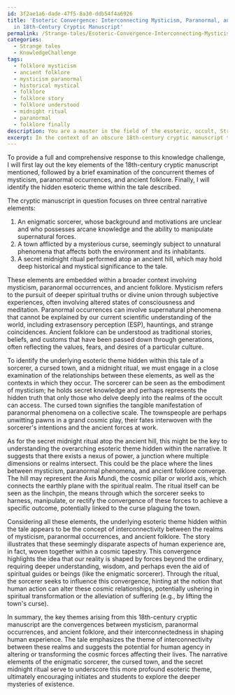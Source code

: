 ```yaml
---
id: 3f2ae1a6-dade-47f5-8a30-ddb54f4a6926
title: 'Esoteric Convergence: Interconnecting Mysticism, Paranormal, and Folklore
  in 18th-Century Cryptic Manuscript'
permalink: /Strange-tales/Esoteric-Convergence-Interconnecting-Mysticism-Paranormal-and-Folklore-in-18th-Century-Cryptic-Manus/
categories:
  - Strange tales
  - KnowledgeChallenge
tags:
  - folklore mysticism
  - ancient folklore
  - mysticism paranormal
  - historical mystical
  - folklore
  - folklore story
  - folklore understood
  - midnight ritual
  - paranormal
  - folklore finally
description: You are a master in the field of the esoteric, occult, Strange tales and Education. You are a writer of tests, challenges, books and deep knowledge on Strange tales for initiates and students to gain deep insights and understanding from. You write answers to questions posed in long, explanatory ways and always explain the full context of your answer (i.e., related concepts, formulas, examples, or history), as well as the step-by-step thinking process you take to answer the challenges. Be rigorous and thorough, and summarize the key themes, ideas, and conclusions at the end.
excerpt: In the context of an obscure 18th-century cryptic manuscript that hints at the convergence of mysticism, paranormal occurrences, and ancient folklore, identify the underlying esoteric theme hidden within the tale of an enigmatic sorcerer, a town cursed by a mysterious force, and a secret midnight ritual performed atop an ancient hill.
---
```

To provide a full and comprehensive response to this knowledge challenge, I will first lay out the key elements of the 18th-century cryptic manuscript mentioned, followed by a brief examination of the concurrent themes of mysticism, paranormal occurrences, and ancient folklore. Finally, I will identify the hidden esoteric theme within the tale described.

The cryptic manuscript in question focuses on three central narrative elements:
1. An enigmatic sorcerer, whose background and motivations are unclear and who possesses arcane knowledge and the ability to manipulate supernatural forces.
2. A town afflicted by a mysterious curse, seemingly subject to unnatural phenomena that affects both the environment and its inhabitants.
3. A secret midnight ritual performed atop an ancient hill, which may hold deep historical and mystical significance to the tale.

These elements are embedded within a broader context involving mysticism, paranormal occurrences, and ancient folklore. Mysticism refers to the pursuit of deeper spiritual truths or divine union through subjective experiences, often involving altered states of consciousness and meditation. Paranormal occurrences can involve supernatural phenomena that cannot be explained by our current scientific understanding of the world, including extrasensory perception (ESP), hauntings, and strange coincidences. Ancient folklore can be understood as traditional stories, beliefs, and customs that have been passed down through generations, often reflecting the values, fears, and desires of a particular culture.

To identify the underlying esoteric theme hidden within this tale of a sorcerer, a cursed town, and a midnight ritual, we must engage in a close examination of the relationships between these elements, as well as the contexts in which they occur. The sorcerer can be seen as the embodiment of mysticism; he holds secret knowledge and perhaps represents the hidden truth that only those who delve deeply into the realms of the occult can access. The cursed town signifies the tangible manifestation of paranormal phenomena on a collective scale. The townspeople are perhaps unwitting pawns in a grand cosmic play, their fates interwoven with the sorcerer's intentions and the ancient forces at work.

As for the secret midnight ritual atop the ancient hill, this might be the key to understanding the overarching esoteric theme hidden within the narrative. It suggests that there exists a nexus of power, a junction where multiple dimensions or realms intersect. This could be the place where the lines between mysticism, paranormal phenomena, and ancient folklore converge. The hill may represent the Axis Mundi, the cosmic pillar or world axis, which connects the earthly plane with the spiritual realm. The ritual itself can be seen as the linchpin, the means through which the sorcerer seeks to harness, manipulate, or rectify the convergence of these forces to achieve a specific outcome, potentially linked to the curse plaguing the town.

Considering all these elements, the underlying esoteric theme hidden within the tale appears to be the concept of interconnectivity between the realms of mysticism, paranormal occurrences, and ancient folklore. The story illustrates that these seemingly disparate aspects of human experience are, in fact, woven together within a cosmic tapestry. This convergence highlights the idea that our reality is shaped by forces beyond the ordinary, requiring deeper understanding, wisdom, and perhaps even the aid of spiritual guides or beings (like the enigmatic sorcerer). Through the ritual, the sorcerer seeks to influence this convergence, hinting at the notion that human action can alter these cosmic relationships, potentially ushering in spiritual transformation or the alleviation of suffering (e.g., by lifting the town's curse).

In summary, the key themes arising from this 18th-century cryptic manuscript are the convergences between mysticism, paranormal occurrences, and ancient folklore, and their interconnectedness in shaping human experience. The tale emphasizes the theme of interconnectivity between these realms and suggests the potential for human agency in altering or transforming the cosmic forces affecting their lives. The narrative elements of the enigmatic sorcerer, the cursed town, and the secret midnight ritual serve to underscore this more profound esoteric theme, ultimately encouraging initiates and students to explore the deeper mysteries of existence.
